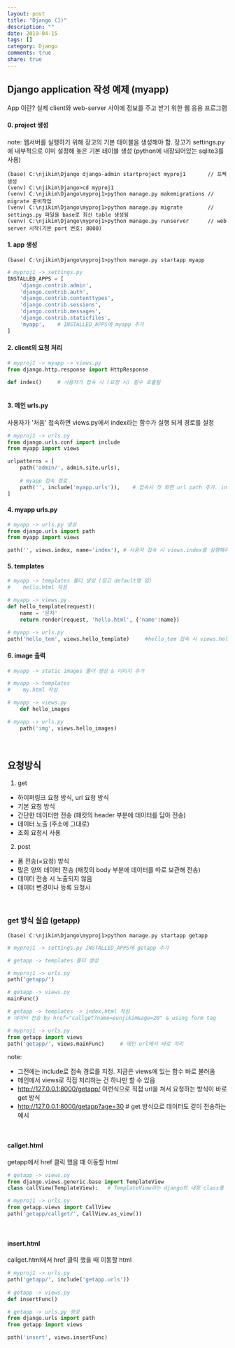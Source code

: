 ```yaml
---
layout: post
title: "Django (1)"
description: ""
date: 2019-04-15
tags: []
category: Django
comments: true
share: true
---
```


## Django application 작성 예제 (myapp)
App 이란? 실제 client와 web-server 사이에 정보를 주고 받기 위한 웹 응용 프로그램
<br>

#### 0. project 생성 
note: 웹서버를 실행하기 위해 장고의 기본 테이블을 생성해야 함. 장고가 settings.py에 내부적으로 이미 설정해 놓은 기본 테이블 생성 (python에 내장되어있는 sqlite3를 사용)

```
(base) C:\njikim\Django django-admin startproject myproj1       // 프젝 생성
(venv) C:\njikim\Django>cd myproj1
(venv) C:\njikim\Django\myproj1>python manage.py makemigrations // migrate 준비작업
(venv) C:\njikim\Django\myproj1>python manage.py migrate        // settings.py 파일을 base로 최신 table 생성됨
(venv) C:\njikim\Django\myproj1>python manage.py runserver      // web server 시작(기본 port 번호: 8000)
```

#### 1. app 생성
```
(base) C:\njikim\Django\myproj1>python manage.py startapp myapp
```
```python
# myproj1 -> settings.py
INSTALLED_APPS = [
    'django.contrib.admin',
    'django.contrib.auth',
    'django.contrib.contenttypes',
    'django.contrib.sessions',
    'django.contrib.messages',
    'django.contrib.staticfiles',
    'myapp',    # INSTALLED_APPS에 myapp 추가
]
```
#### 2. client의 요청 처리
```python
# myproj1 -> myapp -> views.py
from django.http.response import HttpResponse

def index()     # 사용자가 접속 시 (요청 시) 함수 호출됨
    
```

#### 3. 메인 urls.py
사용자가 '처음' 접속하면 views.py에서 index라는 함수가 실행 되게 경로를 설정
```python
# myproj1 -> urls.py
from django.urls.conf import include
from myapp import views

urlpatterns = [
    path('admin/', admin.site.urls),
    
    # myapp 접속 경로
    path('', include('myapp.urls')),    # 접속시 첫 화면 url path 추가. include: 접속 경로 toss
]
```

#### 4. myapp urls.py
```python
# myapp -> urls.py 생성
from django.urls import path
from myapp import views

path('', views.index, name='index'), # 사용자 접속 시 views.index를 실행해라
```

#### 5. templates
```python
# myapp -> templates 폴더 생성 (장고 default명 임)
#    hello.html 작성

# myapp -> views.py
def hello_template(request):
    name = '은지'
    return render(request, 'hello.html', {'name':name})

# myapp -> urls.py
path('hello_tem', views.hello_template)     #hello_tem 접속 시 views.hello_template를 실행해라
```

#### 6. image 출력
```python
# myapp -> static images 폴더 생성 & 이미지 추가

# myapp -> templates
#    my.html 작성

# myapp -> views.py
    def hello_images

# myapp -> urls.py
    path('img', views.hello_images)
```
<br>

## 요청방식
1. get
 - 하이퍼링크 요청 방식, url 요청 방식
 - 기본 요청 방식
 - 간단한 데이터만 전송 (패킷의 header 부분에 데이터를 담아 전송)
 - 데이터 노출 (주소에 그대로)
 - 조회 요청시 사용
    
2. post
 - 폼 전송(=요청) 방식
 - 많은 양의 데이터 전송 (패킷의 body 부분에 데이터를 따로 보관해 전송)
 - 데이터 전송 시 노출되지 않음
 - 데이터 변경이나 등록 요청시
<br>

### get 방식 실습 (getapp)
```
(base) C:\njikim\Django\myproj1>python manage.py startapp getapp
```
```python
# myproj1 -> settings.py INSTALLED_APPS에 getapp 추가

# getapp -> templates 폴더 생성

# myproj1 -> urls.py
path('getapp/')

# getapp -> views.py
mainFunc()

# getapp -> templates -> index.html 작성
# 데이터 전송 by href="callget?name=eunjikim&age=20" & using form tag

# myproj1 -> urls.py
from getapp import views
path('getapp/', views.mainFunc)     # 메인 url에서 바로 처리 
```

note: 
- 그전에는 include로 접속 경로를 지정. 지금은 views에 있는 함수 바로 불러옴
- 메인에서 views로 직접 처리하는 건 하나만 할 수 있음
- http://127.0.0.1:8000/getapp/ 이런식으로 직접 url을 쳐서 요청하는 방식이 바로 get 방식
- http://127.0.0.1:8000/getapp?age=30    # get 방식으로 데이터도 같이 전송하는 예시
  
<br>

#### callget.html
getapp에서 href 클릭 했을 때 이동할 html

```python
# getapp -> views.py
from django.views.generic.base import TemplateView
class callView(TemplateView):   # TemplateView라는 django의 내장 class를 상속 받음

# myproj1 -> urls.py
from getapp.views import CallView
path('getapp/callget/', CallView.as_view())
```
<br>

#### insert.html 
callget.html에서 href 클릭 했을 때 이동할 html 
```python
# myproj1 -> urls.py
path('getapp/', include('getapp.urls'))
    
# getapp -> views.py    
def insertFunc()

# getapp -> urls.py 생성
from django.urls import path
from getapp import views

path('insert', views.insertFunc) 
```
